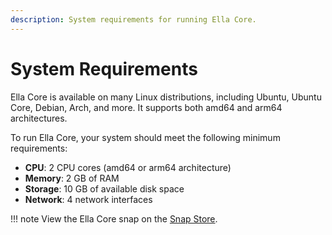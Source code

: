 ```yaml
---
description: System requirements for running Ella Core.
---
```


# System Requirements

Ella Core is available on many Linux distributions, including Ubuntu, Ubuntu Core, Debian, Arch, and more. It supports both amd64 and arm64 architectures.

To run Ella Core, your system should meet the following minimum requirements:

- **CPU**: 2 CPU cores (amd64 or arm64 architecture)
- **Memory**: 2 GB of RAM
- **Storage**: 10 GB of available disk space
- **Network**: 4 network interfaces

!!! note
    View the Ella Core snap on the [Snap Store](https://snapcraft.io/ella-core).
